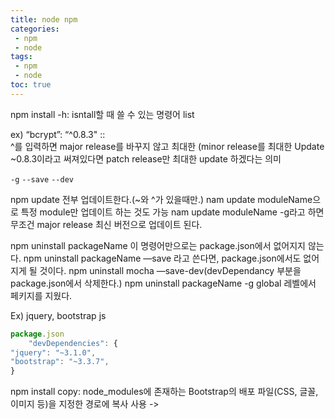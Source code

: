 ```yaml
---
title: node npm
categories: 
 - npm
 - node
tags: 
 - npm
 - node
toc: true
---
```


npm install -h: isntall할 때 쓸 수 있는 명령어 list

ex)  “bcrypt”: “^0.8.3"  ::  
^를 입력하면 major release를 바꾸지 않고 최대한 (minor release를 최대한 Update
~0.8.3이라고 써져있다면 patch release만 최대한 update 하겠다는 의미

`-g`
`--save`
`--dev`

npm update
전부 업데이트한다.(~와 ^가 있을때만.)
nam update moduleName으로 특정 module만 업데이트 하는 것도 가능
nam update moduleName -g라고 하면 무조건 major release 최신 버전으로 업데이트 된다.

npm uninstall packageName
이 명령어만으로는 package.json에서 없어지지 않는다.
npm uninstall packageName —save 라고 쓴다면, package.json에서도 없어지게 될 것이다.
npm uninstall mocha —save-dev(devDependancy 부분을 package.json에서 삭제한다.)
npm uninstall packageName -g
global 레벨에서 페키지를 지웠다.

Ex) jquery, bootstrap js 
```javascript
package.json
	"devDependencies": { 
"jquery": "~3.1.0", 
"bootstrap": "~3.3.7", 
}
```
npm install
copy:  node_modules에 존재하는 Bootstrap의 배포 파일(CSS, 글꼴, 이미지 등)을 지정한 경로에 복사
사용 -> <link rel="stylesheet" href="assets/bootstrap/dist/css/bootstrap.min.css">



